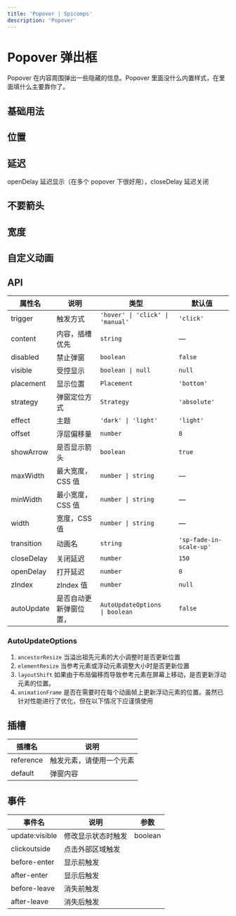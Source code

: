 ```yaml
---
title: 'Popover | Spicomps'
description: 'Popover'
---
```


# Popover 弹出框

Popover 在内容周围弹出一些隐藏的信息。Popover 里面没什么内置样式，在里面填什么主要靠你了。

## 基础用法

<preview path="../demos/popover/basic.vue"  />

## 位置

<preview path="../demos/popover/placement.vue" />

## 延迟

openDelay 延迟显示（在多个 popover 下很好用），closeDelay 延迟关闭
<preview path="../demos/popover/delay.vue" />

## 不要箭头

<preview path="../demos/popover/arrow.vue" />

## 宽度

<preview path="../demos/popover/width.vue" />

## 自定义动画

<preview path="../demos/popover/transition.vue" />

## API

| 属性名     | 说明                   | 类型                             | 默认值                  |
| ---------- | ---------------------- | -------------------------------- | ----------------------- |
| trigger    | 触发方式               | `'hover' \| 'click' \| 'manual'` | `'click'`               |
| content    | 内容，插槽优先         | `string`                         | —                       |
| disabled   | 禁止弹窗               | `boolean`                        | `false`                 |
| visible    | 受控显示               | `boolean \| null`                | `null`                  |
| placement  | 显示位置               | `Placement`                      | `'bottom'`              |
| strategy   | 弹窗定位方式           | `Strategy`                       | `'absolute'`            |
| effect     | 主题                   | `'dark' \| 'light'`              | `'light'`               |
| offset     | 浮层偏移量             | `number`                         | `8`                     |
| showArrow  | 是否显示箭头           | `boolean`                        | `true`                  |
| maxWidth   | 最大宽度，CSS 值       | `number \| string`               | —                       |
| minWidth   | 最小宽度，CSS 值       | `number \| string`               | —                       |
| width      | 宽度，CSS 值           | `number \| string`               | —                       |
| transition | 动画名                 | `string`                         | `'sp-fade-in-scale-up'` |
| closeDelay | 关闭延迟               | `number`                         | `150`                   |
| openDelay  | 打开延迟               | `number`                         | `0`                     |
| zIndex     | zIndex 值              | `number`                         | `null`                  |
| autoUpdate | 是否自动更新弹窗位置， | `AutoUpdateOptions  \| boolean`  | `false`                 |

### AutoUpdateOptions

1. `ancestorResize` 当溢出祖先元素的大小调整时是否更新位置
2. `elementResize` 当参考元素或浮动元素调整大小时是否更新位置
3. `layoutShift` 如果由于布局偏移而导致参考元素在屏幕上移动，是否更新浮动元素的位置。
4. `animationFrame` 是否在需要时在每个动画帧上更新浮动元素的位置。虽然已针对性能进行了优化，但在以下情况下应谨慎使用

## 插槽

| 插槽名    | 说明                     |
| --------- | ------------------------ |
| reference | 触发元素，请使用一个元素 |
| default   | 弹窗内容                 |

## 事件

| 事件名         | 说明               | 参数    |
| -------------- | ------------------ | ------- |
| update:visible | 修改显示状态时触发 | boolean |
| clickoutside   | 点击外部区域触发   |         |
| before-enter   | 显示前触发         |         |
| after-enter    | 显示后触发         |         |
| before-leave   | 消失前触发         |         |
| after-leave    | 消失后触发         |         |
